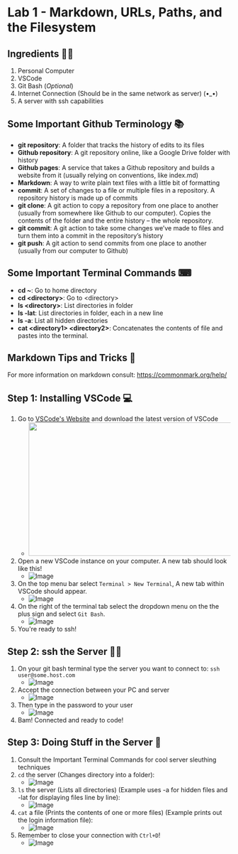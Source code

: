 # Lab 1 - Markdown, URLs, Paths, and the Filesystem

## Ingredients 👨‍🍳
1. Personal Computer 
2. VSCode
3. Git Bash (*Optional*)
4. Internet Connection (Should be in the same network as server) (•_•)
5. A server with ssh capabilities

## Some Important Github Terminology 📚
- **git repository**: A folder that tracks the history of edits to its files
- **Github repository**: A git repository online, like a Google Drive folder with history
- **Github pages**: A service that takes a Github repository and builds a website from it (usually relying on conventions, like index.md)
- **Markdown**: A way to write plain text files with a little bit of formatting
- **commit**: A set of changes to a file or multiple files in a repository. A repository history is made up of commits
- **git clone**: A git action to copy a repository from one place to another (usually from somewhere like Github to our computer). Copies the contents of the folder and the entire history – the whole repository.
- **git commit**: A git action to take some changes we’ve made to files and turn them into a commit in the repository’s history
- **git push**: A git action to send commits from one place to another (usually from our computer to Github)

## Some Important Terminal Commands ⌨
- **cd \~**: Go to home directory 
- **cd <directory\>**: Go to <directory\>
- **ls <directory\>**: List directories in folder
- **ls -lat**: List directories in folder, each in a new line
- **ls -a**: List all hidden directories 
- **cat <directory1\> <directory2\>**: Concatenates the contents of file and pastes into the terminal.

## Markdown Tips and Tricks 📝
For more information on markdown consult: https://commonmark.org/help/

## Step 1: Installing VSCode 💻
1. Go to [VSCode's Website](https://code.visualstudio.com/) and download the latest version of VSCode
    - <img src="https://user-images.githubusercontent.com/45981739/230802731-b38a2ac2-76ff-429d-8e20-16993eadf354.png" height="300" width="600">
2. Open a new VSCode instance on your computer. A new tab should look like this!
    - ![Image](https://user-images.githubusercontent.com/45981739/230804209-d92b5660-9456-424f-9167-1334f0bd398e.png)
3. On the top menu bar select `Terminal > New Terminal`, A new tab within VSCode should appear.
    - ![Image](https://user-images.githubusercontent.com/45981739/230804017-1b98157b-0ab6-49dc-bb6e-26e367bff7b9.png)
4. On the right of the terminal tab select the dropdown menu on the the plus sign and select `Git Bash`.
    - ![Image](https://user-images.githubusercontent.com/45981739/230804400-4491a669-bf72-46d0-a81f-fa7d4bbf4a70.png)
5. You're ready to ssh!

## Step 2: ssh the Server 👨‍💻
1. On your git bash terminal type the server you want to connect to: `ssh user@some.host.com`
    - ![Image](https://user-images.githubusercontent.com/45981739/230802672-de5ea1b6-c480-405a-8b6a-f3ff6496f1c1.png)
2. Accept the connection between your PC and server
    - ![Image](https://user-images.githubusercontent.com/45981739/230802702-7a9b945d-7c25-4760-aafc-eaf26f8c4f6d.png)
4. Then type in the password to your user
    - ![Image](https://user-images.githubusercontent.com/45981739/230802711-c60fdb13-1824-49cc-ad5a-e03451b774b1.png)
5. Bam! Connected and ready to code!

## Step 3: Doing Stuff in the Server 📂
1. Consult the Important Terminal Commands for cool server sleuthing techniques
2. `cd` the server (Changes directory into a folder):
    - ![Image](https://user-images.githubusercontent.com/45981739/230802798-b6d603b9-ce80-471a-bbfb-98212347f704.png)
3. `ls` the server (Lists all directories) (Example uses -a for hidden files and -lat for displaying files line by line):
    - ![Image](https://user-images.githubusercontent.com/45981739/230802778-adec017a-61d0-4640-9912-599b8f5cc02c.png)
4. `cat` a file (Prints the contents of one or more files) (Example prints out the login information file):
    - ![Image](https://user-images.githubusercontent.com/45981739/230802862-d9643af9-ea4d-4760-b9fe-cbe96db1db45.png)
5. Remember to close your connection with `Ctrl+D`!
    - ![Image](https://user-images.githubusercontent.com/45981739/230804382-256ec0fa-b8f7-46ca-aabf-73a7313fe6ae.png)

